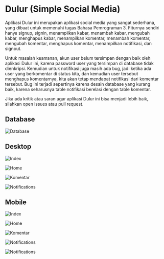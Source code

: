# Dulur (Simple Social Media)

Aplikasi Dulur ini merupakan aplikasi social media yang sangat sederhana, yang dibuat untuk memenuhi tugas Bahasa Pemrograman 3. Fiturnya sendiri hanya signup, signin, menampilkan kabar, menambah kabar, mengubah kabar, menghapus kabar, menampilkan komentar, menambah komentar, mengubah komentar, menghapus komentar, menampilkan notifikasi, dan signout.

Untuk masalah keamanan, akun user belum tersimpan dengan baik oleh aplikasi Dulur ini, karena password user yang tersimpan di database tidak dienkripsi. Kemudian untuk notifikasi juga masih ada bug, jadi ketika ada user yang berkomentar di status kita, dan kemudian user tersebut menghapus komentarnya, kita akan tetap mendapat notifikasi dari komentar tersebut. Bug ini terjadi sepertinya karena desain  database yang kurang baik, karena seharusnya table notifikasi berelasi dengan table komentar.

Jika ada kritik atau saran agar aplikasi Dulur ini bisa menjadi lebih baik, silahkan open issues atau pull request.

## Database
![Database](https://raw.githubusercontent.com/eputra/dulur/master/screenshot/database.png)

## Desktop
![Index](https://raw.githubusercontent.com/eputra/dulur/master/screenshot/desktop/1.png)

![Home](https://raw.githubusercontent.com/eputra/dulur/master/screenshot/desktop/5.png)

![Komentar](https://raw.githubusercontent.com/eputra/dulur/master/screenshot/desktop/12.png)

![Notifications](https://raw.githubusercontent.com/eputra/dulur/master/screenshot/desktop/18.png)

## Mobile
![Index](https://raw.githubusercontent.com/eputra/dulur/master/screenshot/mobile/1.png)

![Home](https://raw.githubusercontent.com/eputra/dulur/master/screenshot/mobile/5.png)

![Komentar](https://raw.githubusercontent.com/eputra/dulur/master/screenshot/mobile/11.png)

![Notifications](https://raw.githubusercontent.com/eputra/dulur/master/screenshot/mobile/17.png)

![Notifications](https://raw.githubusercontent.com/eputra/dulur/master/screenshot/mobile/18.png)